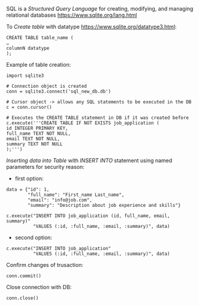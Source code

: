 SQL is a _Structured Query Language_ for creating, modifying, and managing relational databases https://www.sqlite.org/lang.html

To _Create table_ with datatype https://www.sqlite.org/datatype3.html:

```
CREATE TABLE table_name (
…
columnN datatype
);
```

Example of table creation:
```
import sqlite3

# Connection object is created
conn = sqlite3.connect('sql_new_db.db')

# Cursor object -> allows any SQL statements to be executed in the DB
c = conn.cursor()

# Executes the CREATE TABLE statement in DB if it was created before
c.execute('''CREATE TABLE IF NOT EXISTS job_application (
id INTEGER PRIMARY KEY,
full_name TEXT NOT NULL,
email TEXT NOT NULL,
summary TEXT NOT NULL
);''')
```

_Inserting data into Table_ with _INSERT INTO_ statement using named parameters for security reason:

* first option:

```
data = {"id": 1,
        "full_name": "First_name Last_name",
        "email": "info@job.com",
        "summary": "Description about job experience and skills"}

c.execute("INSERT INTO job_application (id, full_name, email, summary)"
          "VALUES (:id, :full_name, :email, :summary)", data)
```

* second option:

```
c.execute("INSERT INTO job_application"
          "VALUES (:id, :full_name, :email, :summary)", data)
```

Confirm changes of trusaction:
```
conn.commit()
```

Close connection with DB:
```
conn.close()
```
